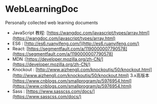 # WebLearningDoc
Personally collected web learning documents

+ JavaScript 教程: [https://wangdoc.com/javascript/types/array.html](https://wangdoc.com/javascript/types/array.html)
+ ES6 : [http://es6.ruanyifeng.com/](http://es6.ruanyifeng.com/)
+ React: [https://segmentfault.com/a/1190000007790578](https://segmentfault.com/a/1190000007790578)
+ MDN :[https://developer.mozilla.org/zh-CN/](https://developer.mozilla.org/zh-CN/)
+ Knockout : [http://www.aizhengli.com/knockoutjs/50/knockout.html](http://www.aizhengli.com/knockoutjs/50/knockout.html)
            3.x高版本[https://www.cnblogs.com/smallprogram/p/5976954.html](https://www.cnblogs.com/smallprogram/p/5976954.html)
+ Sass : [https://www.sasscss.com/docs/](https://www.sasscss.com/docs/)
